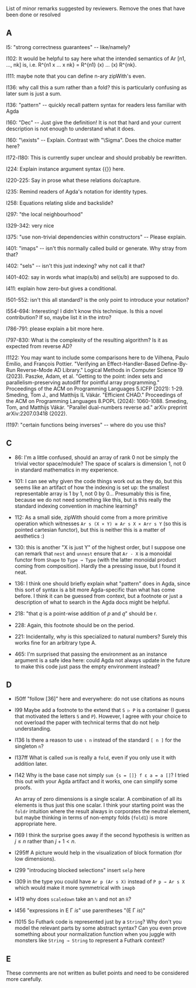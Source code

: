 List of minor remarks suggested by reviewers. Remove the ones that have been done or resolved

## A

l5: "strong correctness guarantees" -- like/namely?

l102: It would be helpful to say here what the intended semantics of Ar [n1, ..., nk] is, i.e. R^{n1 x ... x nk} = R^{n1} (x) ... (x) R^{nk}.

l111: maybe note that you can define n-ary zipWith's even.

l136: why call this a sum rather than a fold? this is particularly confusing as later sum is just a sum.

l136: "pattern" -- quickly recall pattern syntax for readers less familiar with Agda

l160: "Dec" -- Just give the definition! It is not that hard and your current description is not enough to understand what it does.

l160: "\exists" -- Explain. Contrast with "\Sigma". Does the choice matter here?

l172-l180:  This is currently super unclear and should probably be rewritten.

l224: Explain instance argument syntax {{}} here.

l220-225: Say in prose what these relations do/capture.

l235: Remind readers of Agda's notation for identity types.

l258: Equations relating slide and backslide?

l297: "the local neighbourhood"

l329-342: very nice

l375: "use non-trivial dependencies within constructors" -- Please explain.

l401: "imaps" -- isn't this normally called build or generate. Why stray from that? 

l402:  "sels" -- isn't this just indexing? why not call it that?

l401-402: say in words what imap(s/b) and sel(s/b) are supposed to do.

l411: explain how zero-but gives a conditional.

l501-552: isn't this all standard? is the only point to introduce your notation?

l554-694: Interesting! I didn't know this technique. Is this a novel contribution? If so, maybe list it in the intro?

l786-791: please explain a bit more here.

l797-830: What is the complexity of the resulting algorithm? Is it as expected from reverse AD?

l1122: You may want to include some comparisons here to
de Vilhena, Paulo Emílio, and François Pottier. "Verifying an Effect-Handler-Based Define-By-Run Reverse-Mode AD Library." Logical Methods in Computer Science 19 (2023).
Paszke, Adam, et al. "Getting to the point: index sets and parallelism-preserving autodiff for pointful array programming." Proceedings of the ACM on Programming Languages 5.ICFP (2021): 1-29.
Smeding, Tom J., and Matthijs IL Vákár. "Efficient CHAD." Proceedings of the ACM on Programming Languages 8.POPL (2024): 1060-1088.
Smeding, Tom, and Matthijs Vákár. "Parallel dual-numbers reverse ad." arXiv preprint arXiv:2207.03418 (2022).

l1197: "certain functions being inverses" -- where do you use this?

## C

 - 86: I'm a little confused, should an array of rank 0 not be simply the trivial vector
   space/module? The space of scalars is dimension 1, not 0 in standard mathematics in my
   experience.

 - 101: I can see why given the code things work out as they do, but this seems like an artifact of
   how the indexing is set up: the smallest representable array is 1 by 1, not 0 by 0... Presumably
   this is fine, because we do not need something like this, but is this really the standard
   indexing convention in machine learning?

 - 112: As a small side, zipWith should come from a more primitive operation which witnesses
   `Ar s (X × Y) ≅ Ar s X × Arr s Y` (so this is pointed cartesian functor), but this is neither
   this is a matter of aesthetics :)

 - 130: this is another "X is just Y" of the highest order, but I suppose one can remark that `nest`
   and `unnest` ensure that `Ar - X` is a monoidal functor from `Shape` to `Type → Type` (with the
   latter monoidal product coming from composition). Hardly the a pressing issue, but I found it
   neat.

 - 136: I think one should briefly explain what "pattern" does in Agda, since this sort of syntax is
   a bit more Agda-specific than what has come before. I think it can be guessed from context, but a
   footnote or just a description of what to search in the Agda docs might be helpful.

 - 218: "that 𝑞 is a point-wise addition of 𝑝 and 𝑞" should be r.

 - 228: Again, this footnote should be on the period.

 - 221: Incidentally, why is this specialized to natural numbers? Surely this works fine for an
   arbitrary type A.

 - 465: I'm surprised that passing the environment as an instance argument is a safe idea here:
   could Agda not always update in the future to make this code just pass the empty environment
   instead?


## D

- l50ff "follow [36]" here and everywhere: do not use citations as nouns

- l99 Maybe add a footnote to the extend that `S ▷ P` is a container (I guess that motivated the letters `S` and `P`).
  However, I agree with your choice to not overload the paper with technical terms that do not help understanding.

- l136 Is there a reason to use `ι n` instead of the standard `[ n ]` for the singleton `n`?

- l137ff What is called `sum` is really a `fold`, even if you only use it with addition later.

- l142 Why is the base case not simply `sum {s = []} f ε a = a []`?
  I tried this out with your Agda artifact and it works, one can simplify some proofs.

  An array of zero dimensions is a single scalar.  A combination of all its elements is thus just this one scalar.
  I think your starting point was the `foldr` intuition where the result always in corporates the neutral element,
  but maybe thinking in terms of non-empty folds (`fold1`) is more appropriate here.

- l169 I think the surprise goes away if the second hypothesis is written as $j ≤ n$ rather than $j + 1 < n$.

- l295ff A picture would help in the visualization of block formation (for low dimensions).

- l299 "introducing blocked selections" insert `selp` here

- l309 in the type you could have `Ar p (Ar s X)` instead of `P p → Ar s X` which would make it more symmetrical with `imapb`

- l419 why does `scaledown` take an `ℕ` and not an `ℝ`?

- l456 "expressions in E Γ _is_" use parentheses "(E Γ _is_)"

- l1015 So Futhark code is represented just by a `String`?
        Why don't you model the relevant parts by some abstract syntax?
        Can you even prove something about your normalization function when you juggle with monsters like `String → String` to represent a Futhark context?

## E

These comments are not written as bullet points and need to be considered more
carefully.

